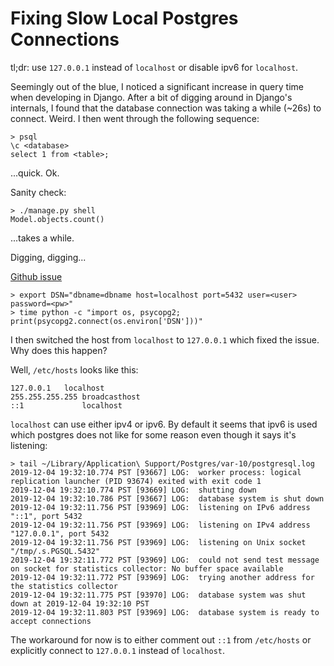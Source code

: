 # Fixing Slow Local Postgres Connections
tl;dr: use `127.0.0.1` instead of `localhost` or disable ipv6 for `localhost`.


Seemingly out of the blue, I noticed a significant increase in query time when developing in Django. After a bit of digging around in Django's internals, I found that the database connection was taking a while (~26s) to connect. Weird. I then went through the following sequence:

```
> psql
\c <database>
select 1 from <table>;
```
...quick. Ok.

Sanity check:
```
> ./manage.py shell
Model.objects.count()
```
...takes a while.

Digging, digging...

[Github issue](https://github.com/psycopg/psycopg2/issues/916)
```
> export DSN="dbname=dbname host=localhost port=5432 user=<user> password=<pw>"
> time python -c "import os, psycopg2; print(psycopg2.connect(os.environ['DSN']))"

```

I then switched the host from `localhost` to `127.0.0.1` which fixed the issue. Why does this happen?

Well, `/etc/hosts` looks like this:
```
127.0.0.1	localhost
255.255.255.255	broadcasthost
::1             localhost
```

`localhost` can use either ipv4 or ipv6. By default it seems that ipv6 is used which postgres does not like for some reason even though it says it's listening:
```
> tail ~/Library/Application\ Support/Postgres/var-10/postgresql.log
2019-12-04 19:32:10.774 PST [93667] LOG:  worker process: logical replication launcher (PID 93674) exited with exit code 1
2019-12-04 19:32:10.774 PST [93669] LOG:  shutting down
2019-12-04 19:32:10.786 PST [93667] LOG:  database system is shut down
2019-12-04 19:32:11.756 PST [93969] LOG:  listening on IPv6 address "::1", port 5432
2019-12-04 19:32:11.756 PST [93969] LOG:  listening on IPv4 address "127.0.0.1", port 5432
2019-12-04 19:32:11.756 PST [93969] LOG:  listening on Unix socket "/tmp/.s.PGSQL.5432"
2019-12-04 19:32:11.772 PST [93969] LOG:  could not send test message on socket for statistics collector: No buffer space available
2019-12-04 19:32:11.772 PST [93969] LOG:  trying another address for the statistics collector
2019-12-04 19:32:11.775 PST [93970] LOG:  database system was shut down at 2019-12-04 19:32:10 PST
2019-12-04 19:32:11.803 PST [93969] LOG:  database system is ready to accept connections
```

The workaround for now is to either comment out `::1` from `/etc/hosts` or explicitly connect to `127.0.0.1` instead of `localhost`.
